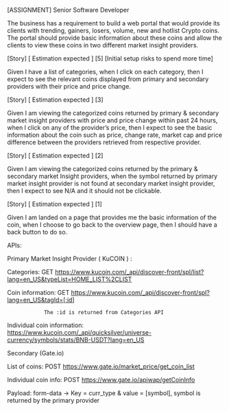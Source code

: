 [ASSIGNMENT] Senior Software Developer

The business has a requirement to build a web portal that would provide its clients with trending, gainers, losers, volume, new and hotlist Crypto coins. The portal should provide basic information about these coins and allow the clients to view these coins in two different market insight providers.

[Story] [ Estimation expected ] [5] [Initial setup risks to spend more time]

Given I have a list of categories, when I click on each category, then I expect to see the relevant coins displayed from primary and secondary providers with their price and price change.

[Story] [ Estimation expected ] [3]

Given I am viewing the categorized coins returned by primary & secondary market insight providers with price and price change within past 24 hours, when I click on any of the provider’s price, then I expect to see the basic information about the coin such as price, change rate, market cap and price difference between the providers retrieved from respective provider.

[Story] [ Estimation expected ] [2]

Given I am viewing the categorized coins returned by the primary & secondary market Insight providers, when the symbol returned by primary market insight provider is not found at secondary market insight provider, then I expect to see N/A and it should not be clickable.

[Story] [ Estimation expected ] [1]

Given I am landed on a page that provides me the basic information of the coin, when I choose to go back to the overview page, then I should have a back button to do so.

APIs:

Primary Market Insight Provider ( KuCOIN ) :

Categories: GET <https://www.kucoin.com/_api/discover-front/spl/list?lang=en_US&typeList=HOME_LIST%2CLIST>

Coin information: GET <https://www.kucoin.com/_api/discover-front/spl?lang=en_US&tagId=[:id>]

                The :id is returned from Categories API

Individual coin information: <https://www.kucoin.com/_api/quicksilver/universe-currency/symbols/stats/BNB-USDT?lang=en_US>

Secondary (Gate.io)

List of coins: POST <https://www.gate.io/market_price/get_coin_list>

Individual coin info: POST <https://www.gate.io/apiwap/getCoinInfo>

Payload: form-data -> Key = curr_type & value = [symbol], symbol is returned by the primary provider
